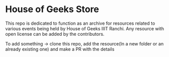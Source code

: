 # House of Geeks Store

This repo is dedicated to function as an archive for resources related to various events being held by House of Geeks IIIT Ranchi.
Any resource with open license can be added by the contributors.

To add something -> clone this repo, add the resource(In a new folder or an already existing one) and make a PR with the details

